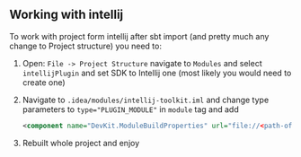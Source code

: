 ## Working with intellij

To work with project form intellij after sbt import (and pretty much any change to Project structure) you need to:

1. Open: `File -> Project Structure` navigate to `Modules` and select `intellijPlugin` and set SDK to Intellij one (most likely you would need to create one)
2. Navigate to `.idea/modules/intellij-toolkit.iml` and change type parameters to `type="PLUGIN_MODULE"` in `module` tag  and add 
  
   ```xml
   <component name="DevKit.ModuleBuildProperties" url="file://<path-of-ws>/src/main/resources/plugin.xml" />
   ``` 
   
3. Rebuilt whole project and enjoy   
   
